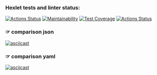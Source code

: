 ### Hexlet tests and linter status:
[![Actions Status](https://github.com/alllexxx1/python-project-50/workflows/hexlet-check/badge.svg)](https://github.com/alllexxx1/python-project-50/actions)
[![Maintainability](https://api.codeclimate.com/v1/badges/60d97c62096e69f4802f/maintainability)](https://codeclimate.com/github/alllexxx1/python-project-50/maintainability)
[![Test Coverage](https://api.codeclimate.com/v1/badges/60d97c62096e69f4802f/test_coverage)](https://codeclimate.com/github/alllexxx1/python-project-50/test_coverage)
[![Actions Status](https://github.com/alllexxx1/python-project-50/workflows/CI/badge.svg)](https://github.com/alllexxx1/python-project-50/actions)

### ☞ comparison json

[![asciicast](https://asciinema.org/a/588057.svg)](https://asciinema.org/a/588057)

### ☞ comparison yaml

[![asciicast](https://asciinema.org/a/588710.svg)](https://asciinema.org/a/588710)